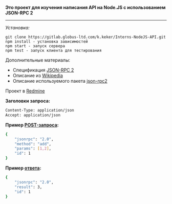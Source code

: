 **Это проект для изучения написания API на Node.JS с использованием JSON-RPC 2**

----------

*Установка:*

    git clone https://gitlab.globus-ltd.com/k.keker/Interns-NodeJS-API.git
    npm install - установка зависимостей
    npm start - запуск сервера
    npm test - запуск клиента для тестирования

Дополнительные материалы:
- Спецификация [JSON-RPC 2](http://www.jsonrpc.org/specification)
- Описание из [Wikipedia](https://ru.wikipedia.org/wiki/JSON-RPC)
- Описание используемого пакета [json-rpc2](https://github.com/pocesar/node-jsonrpc2) 

Проект в [Redmine](https://redmine.globus-ltd.com/issues/27940) 

**Заголовки запроса:**
```sh
Content-Type: application/json
Accept: application/json
```

**Пример [POST-запроса](http://take.ms/sBe99):**
```sh
{
    "jsonrpc": "2.0",
    "method": "add",
    "params": [1,2],
    "id": 1
}
```
**Пример [ответа](http://take.ms/jY7KZ):**
```sh
{
    "jsonrpc": "2.0",
    "result": 3,
    "id": 1
}
```
